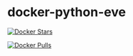 # docker-python-eve

[![Docker Stars](https://img.shields.io/docker/stars/nicolaevladescu/python-eve.svg)](https://hub.docker.com/r/nicolaevladescu/python-eve/)

[![Docker Pulls](https://img.shields.io/docker/pulls/nicolaevladescu/python-eve.svg)](https://hub.docker.com/r/nicolaevladescu/python-eve/)